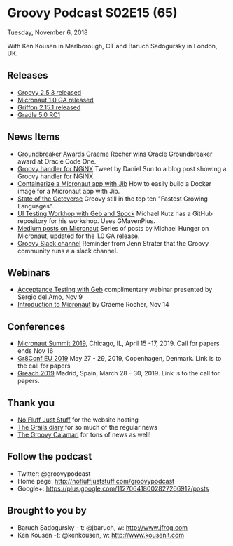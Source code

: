 # Groovy Podcast S02E15 (65)

Tuesday, November 6, 2018

With Ken Kousen in Marlborough, CT and Baruch Sadogursky in London, UK.

## Releases

* [Groovy 2.5.3 released](https://blogs.apache.org/groovy/entry/groovy-2-5-3-released)
* [Micronaut 1.0 GA released](https://objectcomputing.com/news/2018/10/23/micronaut-10-ga-released)
* [Griffon 2.15.1 released](http://griffon-framework.org/news/griffon_2.15.1.html)
* [Gradle 5.0 RC1](https://docs.gradle.org/5.0-rc-1/release-notes.html)

## News Items

* [Groundbreaker Awards](https://developer.oracle.com/devo/groundbreakers) Graeme Rocher wins Oracle Groundbreaker award at Oracle Code One.
* [Groovy handler for NGiNX](https://www.nginx.com/resources/wiki/modules/groovy_handler/) Tweet by Daniel Sun to a blog post showing a Groovy handler for NGiNX.
* [Containerize a Micronaut app with Jib](https://github.com/GoogleContainerTools/jib/tree/master/examples/micronaut) How to easily build a Docker image for a Micronaut app with Jib.
* [State of the Octoverse](https://octoverse.github.com/projects#languages) Groovy still in the top ten "Fastest Growing Languages".
* [UI Testing Workhop with Geb and Spock](https://github.com/mkutz/geb-testing-workshop) Michael Kutz has a GitHub repository for his workshop. Uses GMavenPlus.
* [Medium posts on Micronaut](https://medium.com/@mesirii/ad-astra-the-micronaut-framework-52ff2d684877) Series of posts by Michael Hunger on Micronaut, updated for the 1.0 GA release.
* [Groovy Slack channel](https://t.co/mMpT48kEou) Reminder from Jenn Strater that the Groovy community runs a a slack channel.

## Webinars

* [Acceptance Testing with Geb](https://objectcomputing.com/training/catalog/software-testing/jvm-testing-with-geb) complimentary webinar presented by Sergio del Amo, Nov 9
* [Introduction to Micronaut](https://objectcomputing.com/resources/events/webinars/introduction-to-micronaut) by Graeme Rocher, Nov 14

## Conferences

* [Micronaut Summit 2019](https://micronautsummit.com/), Chicago, IL, April 15 -17, 2019. Call for papers ends Nov 16
* [Gr8Conf EU 2019](https://cfp.gr8conf.org/login/auth) May 27 - 29, 2019, Copenhagen, Denmark. Link is to the call for papers
* [Greach 2019](https://www.greachconf.com/cfp/) Madrid, Spain, March 28 - 30, 2019. Link is to the call for papers.

## Thank you

* [No Fluff Just Stuff](https://nofluffjuststuff.com/home/main) for the website hosting
* [The Grails diary](http://grydeske.net/news) for so much of the regular news
* [The Groovy Calamari](http://groovycalamari.com/) for tons of news as well!

## Follow the podcast

* Twitter: @groovypodcast
* Home page: http://nofluffjuststuff.com/groovypodcast
* Google+: https://plus.google.com/112706418002827266912/posts

## Brought to you by
* Baruch Sadogursky - t: @jbaruch, w: http://www.jfrog.com
* Ken Kousen -t: @kenkousen, w: http://www.kousenit.com
